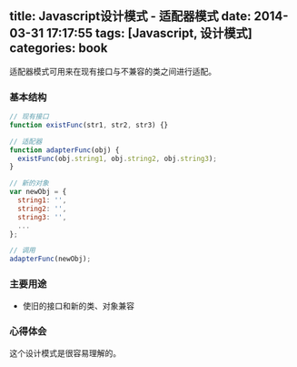 title: Javascript设计模式 - 适配器模式
date: 2014-03-31 17:17:55
tags: [Javascript, 设计模式]
categories: book
---

适配器模式可用来在现有接口与不兼容的类之间进行适配。

### 基本结构
```js
// 现有接口
function existFunc(str1, str2, str3) {}

// 适配器
function adapterFunc(obj) {
  existFunc(obj.string1, obj.string2, obj.string3);
}

// 新的对象
var newObj = {
  string1: '',
  string2: '',
  string3: '',
  ...
};

// 调用
adapterFunc(newObj);
```

### 主要用途
- 使旧的接口和新的类、对象兼容

### 心得体会
这个设计模式是很容易理解的。

